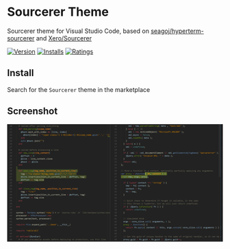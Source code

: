 # Sourcerer Theme

Sourcerer theme for Visual Studio Code, based on [seagoj/hyperterm-sourcerer](https://github.com/seagoj/hyperterm-sourcerer/) and [Xero/Sourcerer](https://github.com/xero/sourcerer)


[![Version](https://vsmarketplacebadge.apphb.com/version/bpruitt-goddard.sourcer.svg)](https://marketplace.visualstudio.com/items?itemName=bpruitt-goddard.sourcer) [![Installs](https://vsmarketplacebadge.apphb.com/installs/bpruitt-goddard.sourcer.svg)](https://marketplace.visualstudio.com/items?itemName=bpruitt-goddard.sourcer) [![Ratings](https://vsmarketplacebadge.apphb.com/rating/bpruitt-goddard.sourcer.svg)](https://marketplace.visualstudio.com/items?itemName=bpruitt-goddard.sourcer)

## Install

Search for the `Sourcerer` theme in the marketplace

## Screenshot

![ScreenShot](https://raw.githubusercontent.com/bpruitt-goddard/vscode-sourcerer/master/screenshot1.png)
